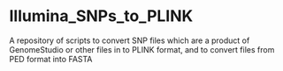 # Illumina_SNPs_to_PLINK
A repository of scripts to convert SNP files which are a product of GenomeStudio or other files in to PLINK format, and to convert files from PED format into FASTA
